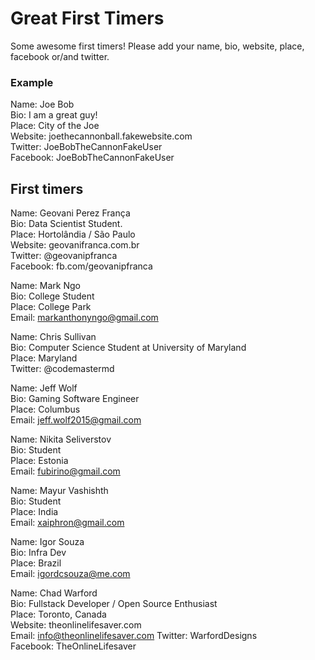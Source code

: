 # Great First Timers

Some awesome first timers! Please add your name, bio, website, place, facebook or/and twitter.

### Example

Name: Joe Bob  
Bio: I am a great guy!  
Place: City of the Joe  
Website: joethecannonball.fakewebsite.com  
Twitter: JoeBobTheCannonFakeUser  
Facebook: JoeBobTheCannonFakeUser  

## First timers

Name: Geovani Perez França  
Bio: Data Scientist Student.   
Place: Hortolândia / São Paulo  
Website: geovanifranca.com.br  
Twitter: @geovanipfranca  
Facebook: fb.com/geovanipfranca  

Name: Mark Ngo  
Bio: College Student  
Place: College Park  
Email: markanthonyngo@gmail.com  

Name: Chris Sullivan  
Bio: Computer Science Student at University of Maryland  
Place: Maryland  
Twitter: @codemastermd  

Name: Jeff Wolf  
Bio: Gaming Software Engineer  
Place: Columbus  
Email: jeff.wolf2015@gmail.com  


Name: Nikita Seliverstov  
Bio: Student  
Place: Estonia  
Email: fubirino@gmail.com  


Name: Mayur Vashishth  
Bio: Student  
Place: India  
Email: xaiphron@gmail.com  

Name: Igor Souza  
Bio: Infra Dev  
Place: Brazil  
Email: igordcsouza@me.com  

Name: Chad Warford   
Bio: Fullstack Developer / Open Source Enthusiast    
Place: Toronto, Canada    
Website: theonlinelifesaver.com   
Email: info@theonlinelifesaver.com
Twitter: WarfordDesigns  
Facebook: TheOnlineLifesaver   
